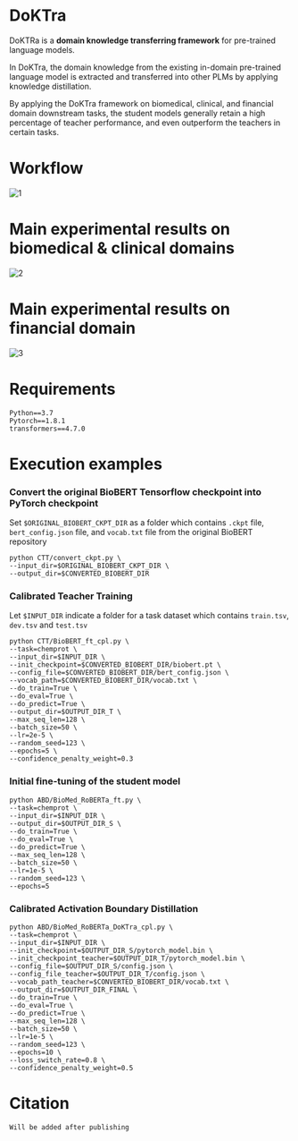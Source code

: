 # DoKTra
DoKTRa is a **domain knowledge transferring framework** for pre-trained language models. 

In DoKTra, the domain knowledge from the existing in-domain pre-trained language model is extracted and transferred into other PLMs by applying knowledge distillation.

By applying the DoKTra framework on biomedical, clinical, and financial domain downstream tasks, the student models generally retain a high percentage of teacher performance, and even outperform the teachers in certain tasks.

# Workflow
![1](https://user-images.githubusercontent.com/101086211/157597476-78c41eaa-8805-45bf-86e0-39d88c25868e.jpg)

# Main experimental results on biomedical & clinical domains
![2](https://user-images.githubusercontent.com/101086211/157597627-3427f2ed-72f2-4438-a3ba-43cd7d3e1e3c.jpg)

# Main experimental results on financial domain
![3](https://user-images.githubusercontent.com/101086211/157597647-e4a168ae-2ec9-485d-a60b-c9f5a5c3a9bf.jpg)

# Requirements
```
Python==3.7
Pytorch==1.8.1
transformers==4.7.0
```

# Execution examples
### Convert the original BioBERT Tensorflow checkpoint into PyTorch checkpoint
Set ```$ORIGINAL_BIOBERT_CKPT_DIR``` as a folder which contains ```.ckpt``` file, ```bert_config.json``` file, and ```vocab.txt``` file from the original BioBERT repository
```
python CTT/convert_ckpt.py \
--input_dir=$ORIGINAL_BIOBERT_CKPT_DIR \
--output_dir=$CONVERTED_BIOBERT_DIR
```

### Calibrated Teacher Training
Let ```$INPUT_DIR``` indicate a folder for a task dataset which contains ```train.tsv```, ```dev.tsv``` and ```test.tsv```
```
python CTT/BioBERT_ft_cpl.py \
--task=chemprot \
--input_dir=$INPUT_DIR \
--init_checkpoint=$CONVERTED_BIOBERT_DIR/biobert.pt \
--config_file=$CONVERTED_BIOBERT_DIR/bert_config.json \
--vocab_path=$CONVERTED_BIOBERT_DIR/vocab.txt \
--do_train=True \
--do_eval=True \
--do_predict=True \
--output_dir=$OUTPUT_DIR_T \
--max_seq_len=128 \
--batch_size=50 \
--lr=2e-5 \
--random_seed=123 \
--epochs=5 \
--confidence_penalty_weight=0.3
```

### Initial fine-tuning of the student model
```
python ABD/BioMed_RoBERTa_ft.py \
--task=chemprot \
--input_dir=$INPUT_DIR \
--output_dir=$OUTPUT_DIR_S \
--do_train=True \
--do_eval=True \
--do_predict=True \
--max_seq_len=128 \
--batch_size=50 \
--lr=1e-5 \
--random_seed=123 \
--epochs=5 
```

### Calibrated Activation Boundary Distillation
```
python ABD/BioMed_RoBERTa_DoKTra_cpl.py \
--task=chemprot \
--input_dir=$INPUT_DIR \
--init_checkpoint=$OUTPUT_DIR_S/pytorch_model.bin \
--init_checkpoint_teacher=$OUTPUT_DIR_T/pytorch_model.bin \
--config_file=$OUTPUT_DIR_S/config.json \
--config_file_teacher=$OUTPUT_DIR_T/config.json \
--vocab_path_teacher=$CONVERTED_BIOBERT_DIR/vocab.txt \
--output_dir=$OUTPUT_DIR_FINAL \
--do_train=True \
--do_eval=True \
--do_predict=True \
--max_seq_len=128 \
--batch_size=50 \
--lr=1e-5 \
--random_seed=123 \
--epochs=10 \
--loss_switch_rate=0.8 \
--confidence_penalty_weight=0.5
```

# Citation
```
Will be added after publishing
```
